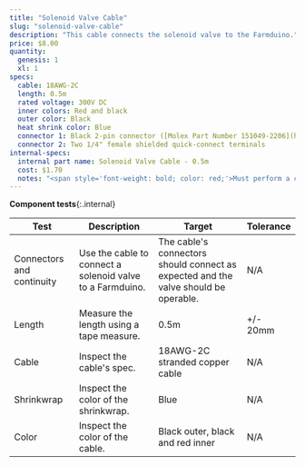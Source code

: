 ```yaml
---
title: "Solenoid Valve Cable"
slug: "solenoid-valve-cable"
description: "This cable connects the solenoid valve to the Farmduino."
price: $8.00
quantity:
  genesis: 1
  xl: 1
specs:
  cable: 18AWG-2C
  length: 0.5m
  rated voltage: 300V DC
  inner colors: Red and black
  outer color: Black
  heat shrink color: Blue
  connector 1: Black 2-pin connector ([Molex Part Number 151049-2206](https://www.molex.com/molex/products/datasheet.jsp?part=active/1510492206_CRIMP_HOUSINGS.xml))
  connector 2: Two 1/4" female shielded quick-connect terminals
internal-specs:
  internal part name: Solenoid Valve Cable - 0.5m
  cost: $1.70
  notes: "<span style='font-weight: bold; color: red;'>Must perform a continuity check at factory</span>"
---
```


**Component tests**{:.internal}

|Test         |Description  |Target       |Tolerance    |
|-------------|-------------|-------------|-------------|
|Connectors and continuity|Use the cable to connect a solenoid valve to a Farmduino.|The cable's connectors should connect as expected and the valve should be operable.|N/A
|Length       |Measure the length using a tape measure.|0.5m|+/- 20mm
|Cable        |Inspect the cable's spec.|18AWG-2C stranded copper cable|N/A
|Shrinkwrap   |Inspect the color of the shrinkwrap.|Blue|N/A
|Color        |Inspect the color of the cable.|Black outer, black and red inner|N/A
